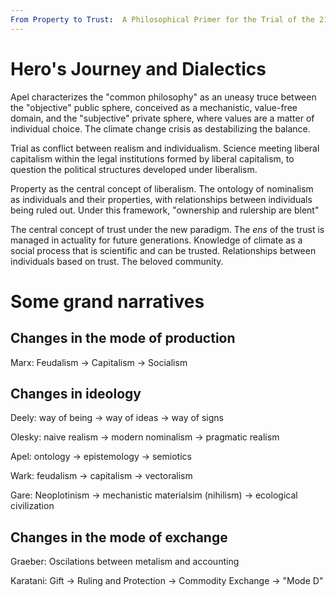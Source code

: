 ```yaml
---
From Property to Trust:  A Philosophical Primer for the Trial of the 21st Century
---
```



# Hero's Journey and Dialectics
Apel characterizes the "common philosophy" as an uneasy truce between the "objective" public sphere, conceived as a mechanistic, value-free domain, and the "subjective" private sphere, where values are a matter of individual choice.  The climate change crisis as destabilizing the balance.  

Trial as conflict between realism and individualism.  Science meeting liberal capitalism within the legal institutions formed by liberal capitalism, to question the political structures developed under liberalism.  

Property as the central concept of liberalism.  The ontology of nominalism as individuals and their properties, with relationships between individuals being ruled out.  Under this framework, "ownership and rulership are blent"  

The central concept of trust under the new paradigm.  The *ens* of the trust is managed in actuality for future generations.  Knowledge of climate as a social process that is scientific and can be trusted.  Relationships between individuals based on trust.  The beloved community. 

# Some grand narratives

## Changes in the mode of production
Marx:  Feudalism -> Capitalism -> Socialism

## Changes in ideology

Deely:  way of being -> way of ideas -> way of signs

Olesky:  naive realism -> modern nominalism -> pragmatic realism

Apel:  ontology -> epistemology -> semiotics

Wark:  feudalism -> capitalism -> vectoralism

Gare:  Neoplotinism -> mechanistic materialsim (nihilism) -> ecological civilization

## Changes in the mode of exchange

Graeber:  Oscilations between metalism and accounting

Karatani:  Gift -> Ruling and Protection -> Commodity Exchange -> "Mode D"

